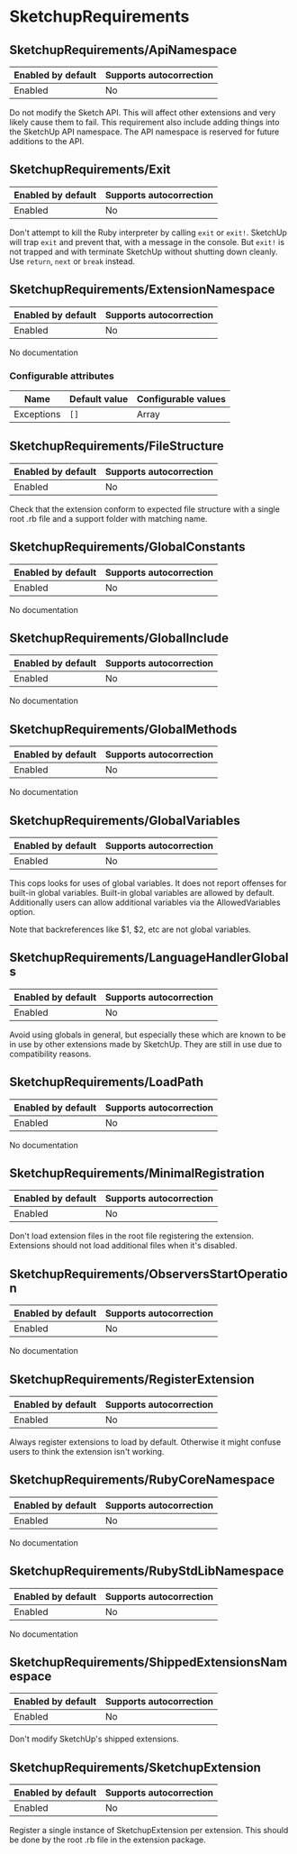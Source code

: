 # SketchupRequirements

## SketchupRequirements/ApiNamespace

Enabled by default | Supports autocorrection
--- | ---
Enabled | No

Do not modify the Sketch API. This will affect other extensions and
very likely cause them to fail.
This requirement also include adding things into the SketchUp API
namespace. The API namespace is reserved for future additions to the
API.

## SketchupRequirements/Exit

Enabled by default | Supports autocorrection
--- | ---
Enabled | No

Don't attempt to kill the Ruby interpreter by calling `exit` or `exit!`.
SketchUp will trap `exit` and prevent that, with a message in the
console. But `exit!` is not trapped and with terminate SketchUp without
shutting down cleanly.
Use `return`, `next` or `break` instead.

## SketchupRequirements/ExtensionNamespace

Enabled by default | Supports autocorrection
--- | ---
Enabled | No

No documentation

### Configurable attributes

Name | Default value | Configurable values
--- | --- | ---
Exceptions | `[]` | Array

## SketchupRequirements/FileStructure

Enabled by default | Supports autocorrection
--- | ---
Enabled | No

Check that the extension conform to expected file structure with a
single root .rb file and a support folder with matching name.

## SketchupRequirements/GlobalConstants

Enabled by default | Supports autocorrection
--- | ---
Enabled | No

No documentation

## SketchupRequirements/GlobalInclude

Enabled by default | Supports autocorrection
--- | ---
Enabled | No

No documentation

## SketchupRequirements/GlobalMethods

Enabled by default | Supports autocorrection
--- | ---
Enabled | No

No documentation

## SketchupRequirements/GlobalVariables

Enabled by default | Supports autocorrection
--- | ---
Enabled | No

This cops looks for uses of global variables.
It does not report offenses for built-in global variables.
Built-in global variables are allowed by default. Additionally
users can allow additional variables via the AllowedVariables option.

Note that backreferences like $1, $2, etc are not global variables.

## SketchupRequirements/LanguageHandlerGlobals

Enabled by default | Supports autocorrection
--- | ---
Enabled | No

Avoid using globals in general, but  especially these which are known to
be in use by other extensions made by SketchUp.
They are still in use due to compatibility reasons.

## SketchupRequirements/LoadPath

Enabled by default | Supports autocorrection
--- | ---
Enabled | No

No documentation

## SketchupRequirements/MinimalRegistration

Enabled by default | Supports autocorrection
--- | ---
Enabled | No

Don't load extension files in the root file registering the extension.
Extensions should not load additional files when it's disabled.

## SketchupRequirements/ObserversStartOperation

Enabled by default | Supports autocorrection
--- | ---
Enabled | No

No documentation

## SketchupRequirements/RegisterExtension

Enabled by default | Supports autocorrection
--- | ---
Enabled | No

Always register extensions to load by default. Otherwise it might
confuse users to think the extension isn't working.

## SketchupRequirements/RubyCoreNamespace

Enabled by default | Supports autocorrection
--- | ---
Enabled | No

No documentation

## SketchupRequirements/RubyStdLibNamespace

Enabled by default | Supports autocorrection
--- | ---
Enabled | No

No documentation

## SketchupRequirements/ShippedExtensionsNamespace

Enabled by default | Supports autocorrection
--- | ---
Enabled | No

Don't modify SketchUp's shipped extensions.

## SketchupRequirements/SketchupExtension

Enabled by default | Supports autocorrection
--- | ---
Enabled | No

Register a single instance of SketchupExtension per extension.
This should be done by the root .rb file in the extension package.
